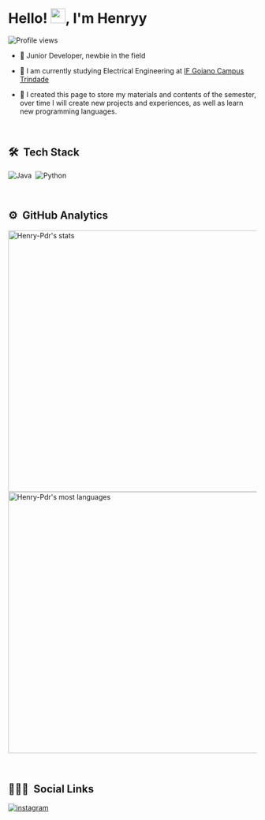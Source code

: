 <h1 align="left">Hello! <img src="https://raw.githubusercontent.com/kaueMarques/kaueMarques/master/hi.gif" width="30px">, I'm Henryy</h1>
<p align="left"> <img src="https://komarev.com/ghpvc/?username=Henry-Pdr&color=red" alt="Profile views" /> </p>

- 🎯 Junior Developer, newbie in the field 

- 🏤 I am currently studying Electrical Engineering at [IF Goiano Campus Trindade](https://www.instagram.com/campustrindade/)

- 💬 I created this page to store my materials and contents of the semester, over time I will create new projects and experiences, as well as learn new programming languages.

<br>

## 🛠 &nbsp;Tech Stack
![Java](https://img.shields.io/badge/-Java-05122A?style=flat&logo=java)&nbsp;
![Python](https://img.shields.io/badge/-Python-05122A?style=flat&logo=python)&nbsp;

<br>

## ⚙️ &nbsp;GitHub Analytics

<p align="left">
<img width="530em" src="https://github-readme-stats.vercel.app/api?username=Henry-Pdr&show_icons=true&theme=omni" alt="Henry-Pdr's stats"/>
<img width="530em" src="https://github-readme-stats.vercel.app/api/top-langs/?username=Henry-Pdr&layout=compact&theme=omni" alt="Henry-Pdr's most languages"/>
</p>

<br>

## 👨🏽‍🦲 &nbsp;Social Links

</a>
<a href="https://instagram.com/_henryqye" target="_blank">
 <img align="center" src="https://img.shields.io/badge/-Henryy-05122A?style=flat&logo=instagram" alt="instagram"/>
</a>
